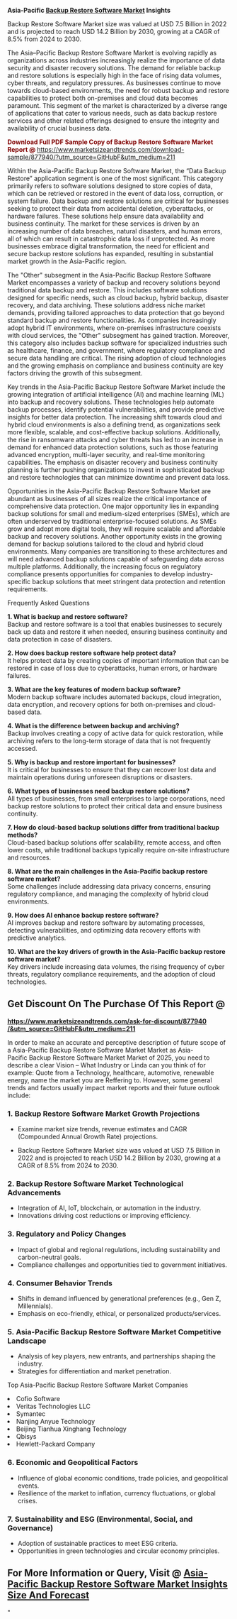 <p><strong>Asia-Pacific&nbsp;<a href=""https://www.marketsizeandtrends.com/download-sample/877940/&amp;utm_source=GitHubF&amp;utm_medium=211"">Backup Restore Software Market</a> Insights</strong></p><p>Backup Restore Software Market size was valued at USD 7.5 Billion in 2022 and is projected to reach USD 14.2 Billion by 2030, growing at a CAGR of 8.5% from 2024 to 2030.</p><p><p>The Asia–Pacific Backup Restore Software Market is evolving rapidly as organizations across industries increasingly realize the importance of data security and disaster recovery solutions. The demand for reliable backup and restore solutions is especially high in the face of rising data volumes, cyber threats, and regulatory pressures. As businesses continue to move towards cloud-based environments, the need for robust backup and restore capabilities to protect both on-premises and cloud data becomes paramount. This segment of the market is characterized by a diverse range of applications that cater to various needs, such as data backup restore services and other related offerings designed to ensure the integrity and availability of crucial business data. <p><strong><span style="color: #800000;">Download Full PDF Sample Copy of Backup Restore Software Market Report @</span>&nbsp;</strong><a href="https://www.marketsizeandtrends.com/download-sample/877940/?utm_source=GitHubF&amp;utm_medium=211" target="_blank">https://www.marketsizeandtrends.com/download-sample/877940/?utm_source=GitHubF&amp;utm_medium=211</a></p></p><p>Within the Asia-Pacific Backup Restore Software Market, the “Data Backup Restore” application segment is one of the most significant. This category primarily refers to software solutions designed to store copies of data, which can be retrieved or restored in the event of data loss, corruption, or system failure. Data backup and restore solutions are critical for businesses seeking to protect their data from accidental deletion, cyberattacks, or hardware failures. These solutions help ensure data availability and business continuity. The market for these services is driven by an increasing number of data breaches, natural disasters, and human errors, all of which can result in catastrophic data loss if unprotected. As more businesses embrace digital transformation, the need for efficient and secure backup restore solutions has expanded, resulting in substantial market growth in the Asia-Pacific region.</p><p>The "Other" subsegment in the Asia-Pacific Backup Restore Software Market encompasses a variety of backup and recovery solutions beyond traditional data backup and restore. This includes software solutions designed for specific needs, such as cloud backup, hybrid backup, disaster recovery, and data archiving. These solutions address niche market demands, providing tailored approaches to data protection that go beyond standard backup and restore functionalities. As companies increasingly adopt hybrid IT environments, where on-premises infrastructure coexists with cloud services, the "Other" subsegment has gained traction. Moreover, this category also includes backup software for specialized industries such as healthcare, finance, and government, where regulatory compliance and secure data handling are critical. The rising adoption of cloud technologies and the growing emphasis on compliance and business continuity are key factors driving the growth of this subsegment.</p><p>Key trends in the Asia-Pacific Backup Restore Software Market include the growing integration of artificial intelligence (AI) and machine learning (ML) into backup and recovery solutions. These technologies help automate backup processes, identify potential vulnerabilities, and provide predictive insights for better data protection. The increasing shift towards cloud and hybrid cloud environments is also a defining trend, as organizations seek more flexible, scalable, and cost-effective backup solutions. Additionally, the rise in ransomware attacks and cyber threats has led to an increase in demand for enhanced data protection solutions, such as those featuring advanced encryption, multi-layer security, and real-time monitoring capabilities. The emphasis on disaster recovery and business continuity planning is further pushing organizations to invest in sophisticated backup and restore technologies that can minimize downtime and prevent data loss.</p><p>Opportunities in the Asia-Pacific Backup Restore Software Market are abundant as businesses of all sizes realize the critical importance of comprehensive data protection. One major opportunity lies in expanding backup solutions for small and medium-sized enterprises (SMEs), which are often underserved by traditional enterprise-focused solutions. As SMEs grow and adopt more digital tools, they will require scalable and affordable backup and recovery solutions. Another opportunity exists in the growing demand for backup solutions tailored to the cloud and hybrid cloud environments. Many companies are transitioning to these architectures and will need advanced backup solutions capable of safeguarding data across multiple platforms. Additionally, the increasing focus on regulatory compliance presents opportunities for companies to develop industry-specific backup solutions that meet stringent data protection and retention requirements.</p><p>Frequently Asked Questions</p><p><b>1. What is backup and restore software?</b><br> Backup and restore software is a tool that enables businesses to securely back up data and restore it when needed, ensuring business continuity and data protection in case of disasters.</p><p><b>2. How does backup restore software help protect data?</b><br> It helps protect data by creating copies of important information that can be restored in case of loss due to cyberattacks, human errors, or hardware failures.</p><p><b>3. What are the key features of modern backup software?</b><br> Modern backup software includes automated backups, cloud integration, data encryption, and recovery options for both on-premises and cloud-based data.</p><p><b>4. What is the difference between backup and archiving?</b><br> Backup involves creating a copy of active data for quick restoration, while archiving refers to the long-term storage of data that is not frequently accessed.</p><p><b>5. Why is backup and restore important for businesses?</b><br> It is critical for businesses to ensure that they can recover lost data and maintain operations during unforeseen disruptions or disasters.</p><p><b>6. What types of businesses need backup restore solutions?</b><br> All types of businesses, from small enterprises to large corporations, need backup restore solutions to protect their critical data and ensure business continuity.</p><p><b>7. How do cloud-based backup solutions differ from traditional backup methods?</b><br> Cloud-based backup solutions offer scalability, remote access, and often lower costs, while traditional backups typically require on-site infrastructure and resources.</p><p><b>8. What are the main challenges in the Asia-Pacific backup restore software market?</b><br> Some challenges include addressing data privacy concerns, ensuring regulatory compliance, and managing the complexity of hybrid cloud environments.</p><p><b>9. How does AI enhance backup restore software?</b><br> AI improves backup and restore software by automating processes, detecting vulnerabilities, and optimizing data recovery efforts with predictive analytics.</p><p><b>10. What are the key drivers of growth in the Asia-Pacific backup restore software market?</b><br> Key drivers include increasing data volumes, the rising frequency of cyber threats, regulatory compliance requirements, and the adoption of cloud technologies.</p></p><h2><strong>Get Discount On The Purchase Of This Report @&nbsp;</strong></h2><p><strong><a href=""https://www.marketsizeandtrends.com/ask-for-discount/877940/&amp;utm_source=GitHubF&amp;utm_medium=211"" target=""_blank"">https://www.marketsizeandtrends.com/ask-for-discount/877940<br />/&amp;utm_source=GitHubF&amp;utm_medium=211</a></strong></p><p>In order to make an accurate and perceptive description of future scope of a Asia-Pacific&nbsp;Backup Restore Software Market Market as Asia-Pacific&nbsp;Backup Restore Software Market Market of 2025, you need to describe a clear Vision &ndash; What Industry or Linda can you think of for example: Quote from a Technology, healthcare, automotive, renewable energy, name the market you are Reffering to. However, some general trends and factors usually impact market reports and their future outlook include:</p><h3>1.&nbsp;<strong>Backup Restore Software Market Growth Projections</strong></h3><ul><li>Examine market size trends, revenue estimates and CAGR (Compounded Annual Growth Rate) projections.</li><li><p>Backup Restore Software Market size was valued at USD 7.5 Billion in 2022 and is projected to reach USD 14.2 Billion by 2030, growing at a CAGR of 8.5% from 2024 to 2030.</p></li></ul><h3>2.&nbsp;<strong>Backup Restore Software Market Technological Advancements</strong></h3><ul><li>Integration of AI, IoT, blockchain, or automation in the industry.</li><li>Innovations driving cost reductions or improving efficiency.</li></ul><h3>3.&nbsp;<strong>Regulatory and Policy Changes</strong></h3><ul><li>Impact of global and regional regulations, including sustainability and carbon-neutral goals.</li><li>Compliance challenges and opportunities tied to government initiatives.</li></ul><h3>4.&nbsp;<strong>Consumer Behavior Trends</strong></h3><ul><li>Shifts in demand influenced by generational preferences (e.g., Gen Z, Millennials).</li><li>Emphasis on eco-friendly, ethical, or personalized products/services.</li></ul><h3>5.&nbsp;<strong>Asia-Pacific Backup Restore Software Market Competitive Landscape</strong></h3><ul><li>Analysis of key players, new entrants, and partnerships shaping the industry.</li><li>Strategies for differentiation and market penetration.</li></ul><p data-pm-slice=""1 1 []"">Top Asia-Pacific Backup Restore Software Market Companies</p><div data-test-id=""""><p><li>Cofio Software</li><li> Veritas Technologies LLC</li><li> Symantec</li><li> Nanjing Anyue Technology</li><li> Beijing Tianhua Xinghang Technology</li><li> Qbisys</li><li> Hewlett-Packard Company</li></p></div><h3>6.&nbsp;<strong>Economic and Geopolitical Factors</strong></h3><ul><li>Influence of global economic conditions, trade policies, and geopolitical events.</li><li>Resilience of the market to inflation, currency fluctuations, or global crises.</li></ul><h3>7.&nbsp;<strong>Sustainability and ESG (Environmental, Social, and Governance)</strong></h3><ul><li>Adoption of sustainable practices to meet ESG criteria.</li><li>Opportunities in green technologies and circular economy principles.</li></ul><h2><strong>For More Information or Query, Visit @&nbsp;</strong><a href=""https://www.verifiedmarketreports.com/product/backup-restore-software-market/"" target=""_blank"">Asia-Pacific Backup Restore Software Market Insights Size And Forecast</a></h2>"
